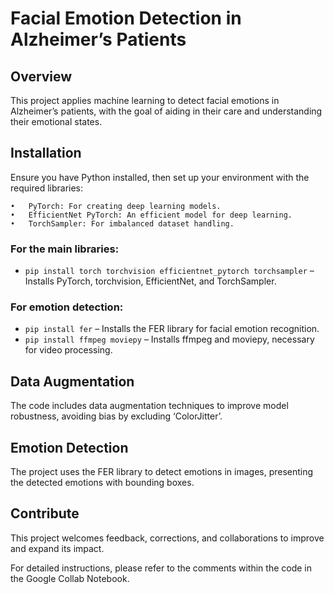 # Facial Emotion Detection in Alzheimer’s Patients

## Overview

This project applies machine learning to detect facial emotions in Alzheimer’s patients, with the goal of aiding in their care and understanding their emotional states.

## Installation

Ensure you have Python installed, then set up your environment with the required libraries:

	•	PyTorch: For creating deep learning models.
	•	EfficientNet PyTorch: An efficient model for deep learning.
	•	TorchSampler: For imbalanced dataset handling.

### For the main libraries:
- `pip install torch torchvision efficientnet_pytorch torchsampler` – Installs PyTorch, torchvision, EfficientNet, and TorchSampler.

### For emotion detection:
- `pip install fer` – Installs the FER library for facial emotion recognition.
- `pip install ffmpeg moviepy` – Installs ffmpeg and moviepy, necessary for video processing.

## Data Augmentation

The code includes data augmentation techniques to improve model robustness, avoiding bias by excluding ‘ColorJitter’.

## Emotion Detection

The project uses the FER library to detect emotions in images, presenting the detected emotions with bounding boxes.

## Contribute

This project welcomes feedback, corrections, and collaborations to improve and expand its impact.

For detailed instructions, please refer to the comments within the code in the Google Collab Notebook.

